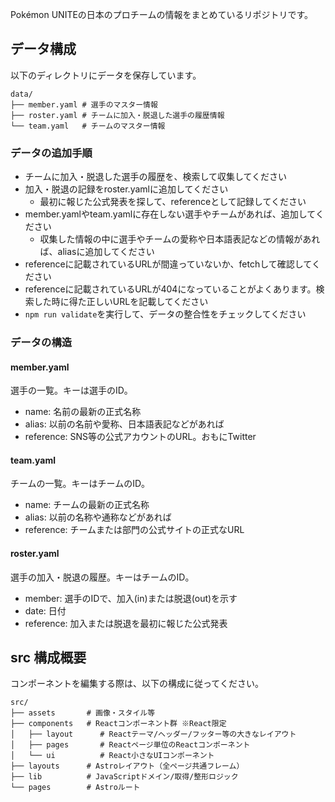 Pokémon UNITEの日本のプロチームの情報をまとめているリポジトリです。

## データ構成

以下のディレクトリにデータを保存しています。

```
data/
├── member.yaml # 選手のマスター情報
├── roster.yaml # チームに加入・脱退した選手の履歴情報
└── team.yaml   # チームのマスター情報
```

### データの追加手順

- チームに加入・脱退した選手の履歴を、検索して収集してください
- 加入・脱退の記録をroster.yamlに追加してください
  - 最初に報じた公式発表を探して、referenceとして記録してください
- member.yamlやteam.yamlに存在しない選手やチームがあれば、追加してください
  - 収集した情報の中に選手やチームの愛称や日本語表記などの情報があれば、aliasに追加してください
- referenceに記載されているURLが間違っていないか、fetchして確認してください
- referenceに記載されているURLが404になっていることがよくあります。検索した時に得た正しいURLを記載してください
- `npm run validate`を実行して、データの整合性をチェックしてください

### データの構造

#### member.yaml

選手の一覧。キーは選手のID。

- name: 名前の最新の正式名称
- alias: 以前の名前や愛称、日本語表記などがあれば
- reference: SNS等の公式アカウントのURL。おもにTwitter

#### team.yaml

チームの一覧。キーはチームのID。

- name: チームの最新の正式名称
- alias: 以前の名称や通称などがあれば
- reference: チームまたは部門の公式サイトの正式なURL

#### roster.yaml

選手の加入・脱退の履歴。キーはチームのID。

- member: 選手のIDで、加入(in)または脱退(out)を示す
- date: 日付
- reference: 加入または脱退を最初に報じた公式発表

## src 構成概要

コンポーネントを編集する際は、以下の構成に従ってください。

```
src/
├── assets       # 画像・スタイル等
├── components   # Reactコンポーネント群 ※React限定
│   ├── layout      # Reactテーマ/ヘッダー/フッター等の大きなレイアウト
│   ├── pages       # Reactページ単位のReactコンポーネント
│   └── ui          # React小さなUIコンポーネント
├── layouts      # Astroレイアウト（全ページ共通フレーム）
├── lib          # JavaScriptドメイン/取得/整形ロジック
└── pages        # Astroルート
```
